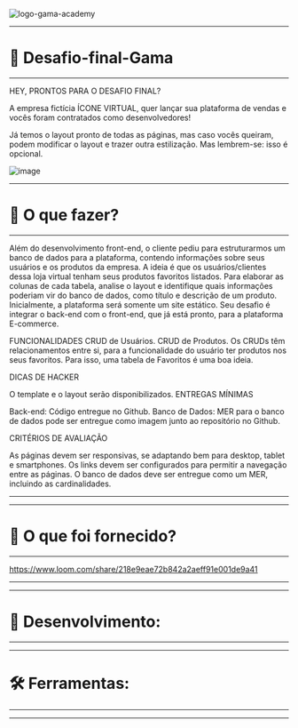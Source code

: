 ![logo-gama-academy](https://user-images.githubusercontent.com/94201226/163724146-a4e71740-7361-43d9-9581-e38f777beeee.png)
  
    

***

    
# 📣 Desafio-final-Gama  
***


HEY, PRONTOS PARA O DESAFIO FINAL?

A empresa fictícia ÍCONE VIRTUAL, quer lançar sua plataforma de vendas e vocês foram contratados como desenvolvedores!

Já temos o layout pronto de todas as páginas, mas caso vocês queiram, podem modificar o layout e trazer outra estilização. Mas lembrem-se: isso é opcional.
  

![image](https://user-images.githubusercontent.com/94201226/163724302-f50151d7-da5b-420c-8d22-48ebdbc13e6d.png)  

***
#  🎯 O que fazer?  
***   
 

Além do desenvolvimento front-end, o cliente pediu para estruturarmos um banco de dados para a plataforma, contendo informações sobre seus usuários e os produtos da empresa. A ideia é que os usuários/clientes dessa loja virtual tenham seus produtos favoritos listados.
Para elaborar as colunas de cada tabela, analise o layout e identifique quais informações poderiam vir do banco de dados, como título e descrição de um produto.
Inicialmente, a plataforma será somente um site estático. Seu desafio é integrar o back-end com o front-end, que já está pronto, para a plataforma E-commerce.



FUNCIONALIDADES
CRUD de Usuários.
CRUD de Produtos.
Os CRUDs têm relacionamentos entre si, para a funcionalidade do usuário ter produtos nos seus favoritos. Para isso, uma tabela de Favoritos é uma boa ideia.
 
DICAS DE HACKER
 
O template e o layout serão disponibilizados.
ENTREGAS MÍNIMAS
 
Back-end:
Código entregue no Github.
Banco de Dados:
MER para o banco de dados pode ser entregue como imagem junto ao repositório no Github.
 
CRITÉRIOS DE AVALIAÇÃO
 
As páginas devem ser responsivas, se adaptando bem para desktop, tablet e smartphones.
Os links devem ser configurados para permitir a navegação entre as páginas.
O banco de dados deve ser entregue como um MER, incluindo as cardinalidades.

***
***
# 🎁 O que foi fornecido?  
***

https://www.loom.com/share/218e9eae72b842a2aeff91e001de9a41
  
***
***
# 🤯 Desenvolvimento:  
***  
***
#  🛠️ Ferramentas:  
***
***














